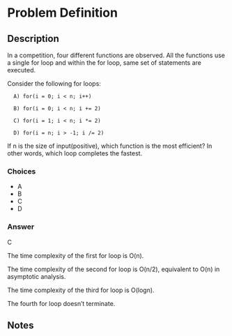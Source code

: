 # Problem Definition

## Description

In a competition, four different functions are observed. All the functions use a single for loop and within the for loop, same set of statements are executed.

Consider the following for loops:

```text
  A) for(i = 0; i < n; i++)

  B) for(i = 0; i < n; i += 2)

  C) for(i = 1; i < n; i *= 2)

  D) for(i = n; i > -1; i /= 2)
```

If n is the size of input(positive), which function is the most efficient? In other words, which loop completes the fastest.

### Choices

* A
* B
* C
* D

### Answer

C

The time complexity of the first for loop is O(n).

The time complexity of the second for loop is O(n/2), equivalent to O(n) in asymptotic analysis.

The time complexity of the third for loop is O(logn).

The fourth for loop doesn’t terminate.

## Notes